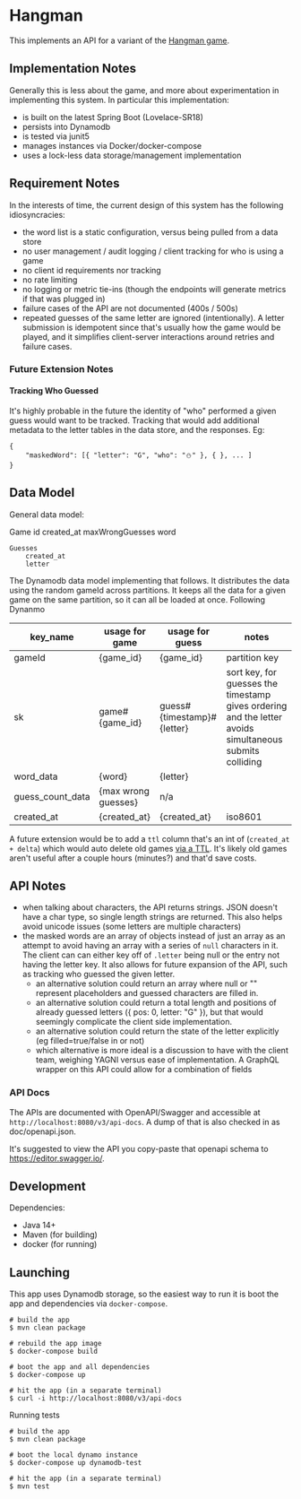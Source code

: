 # Hangman

This implements an API for a variant of the [Hangman game](https://en.wikipedia.org/wiki/Hangman_(game)).

## Implementation Notes

Generally this is less about the game, and more about experimentation in implementing this system. In particular this implementation:

* is built on the latest Spring Boot (Lovelace-SR18)
* persists into Dynamodb
* is tested via junit5
* manages instances via Docker/docker-compose
* uses a lock-less data storage/management implementation

## Requirement Notes

In the interests of time, the current design of this system has the following idiosyncracies:

* the word list is a static configuration, versus being pulled from a data store
* no user management / audit logging / client tracking for who is using a game
* no client id requirements nor tracking
* no rate limiting
* no logging or metric tie-ins (though the endpoints will generate metrics if that was plugged in)
* failure cases of the API are not documented (400s / 500s)
* repeated guesses of the same letter are ignored (intentionally). A letter submission is idempotent since that's usually how the game would be played, and it simplifies client-server interactions around retries and failure cases.

### Future Extension Notes

#### Tracking Who Guessed
It's highly probable in the future the identity of "who" performed a given guess would want to be tracked.
Tracking that would add additional metadata to the letter tables in the data store, and the responses. Eg:

```
{
    "maskedWord": [{ "letter": "G", "who": "⛄️" }, { }, ... ]
}
```

## Data Model

General data model:

Game
    id
    created_at
    maxWrongGuesses
    word

    Guesses
        created_at
        letter

The Dynamodb data model implementing that follows. It distributes the data using the random gameId across partitions. It keeps all the data for a given game on the same partition, so it can all be loaded at once. Following Dynanmo

| key_name         | usage for game | usage for guess             | notes |
| ---              | ---              | ---                       | ---   |
| gameId           | {game_id}      | {game_id}                   | partition key |
| sk               | game#{game_id} | guess#{timestamp}#{letter}  | sort key, for guesses the timestamp gives ordering and the letter avoids simultaneous submits colliding  |
| word_data        | {word}         | {letter}                    |
| guess_count_data | {max wrong guesses} | n/a |
| created_at       | {created_at}   | {created_at} | iso8601 |

A future extension would be to add a `ttl` column that's an int of (`created_at + delta`) which would auto delete old games [via a TTL](https://docs.aws.amazon.com/amazondynamodb/latest/developerguide/TTL.html). It's likely old games aren't useful after a couple hours (minutes?) and that'd save costs.

## API Notes

* when talking about characters, the API returns strings. JSON doesn't have a char type, so single length strings are returned. This also helps avoid unicode issues (some letters are multiple characters)
* the masked words are an array of objects instead of just an array as an attempt to avoid having an array with a series of `null` characters in it. The client can can either key off of `.letter` being null or the entry not having the letter key. It also allows for future expansion of the API, such as tracking who guessed the given letter.
    * an alternative solution could return an array where null or "" represent placeholders and guessed characters are filled in.
    * an alternative solution could return a total length and positions of already guessed letters ({ pos: 0, letter: "G" }), but that would seemingly complicate the client side implementation.
    * an alternative solution could return the state of the letter explicitly (eg filled=true/false in or not)
    * which alternative is more ideal is a discussion to have with the client team, weighing YAGNI versus ease of implementation. A GraphQL wrapper on this API could allow for a combination of fields


### API Docs
The APIs are documented with OpenAPI/Swagger and accessible at `http://localhost:8080/v3/api-docs`. A dump of that is also checked in as doc/openapi.json.

It's suggested to view the API you copy-paste that openapi schema to https://editor.swagger.io/.

## Development

Dependencies:

* Java 14+
* Maven (for building)
* docker (for running)

## Launching

This app uses Dynamodb storage, so the easiest way to run it is boot the app and dependencies via `docker-compose`.

```
# build the app
$ mvn clean package

# rebuild the app image
$ docker-compose build

# boot the app and all dependencies
$ docker-compose up

# hit the app (in a separate terminal)
$ curl -i http://localhost:8080/v3/api-docs
```

Running tests

```
# build the app
$ mvn clean package

# boot the local dynamo instance
$ docker-compose up dynamodb-test

# hit the app (in a separate terminal)
$ mvn test
```
